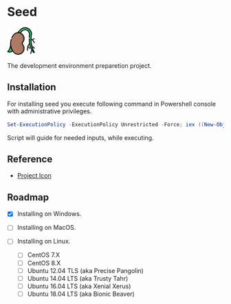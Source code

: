 # Seed

![alt text][logo]

The development environment preparetion project.

## Installation

For installing seed you execute following command in Powershell console with administrative privileges.

```powershell
Set-ExecutionPolicy -ExecutionPolicy Unrestricted -Force; iex ((New-Object System.Net.WebClient).DownloadString('https://gist.githubusercontent.com/fatihtatoglu/e8107840b2298607001f1672969ef21c/raw/d744c18e7a329bd39e4ee70e133a65df647b579d/seed.ps1'))
```

Script will guide for needed inputs, while executing.

## Reference

- [Project Icon](https://www.flaticon.com/free-icon/seed_1497611)

## Roadmap

- [X] Installing on Windows.
- [ ] Installing on MacOS.
- [ ] Installing on Linux.

  - [ ] CentOS 7.X
  - [ ] CentOS 8.X
  - [ ] Ubuntu 12.04 TLS (aka Precise Pangolin)
  - [ ] Ubuntu 14.04 LTS (aka Trusty Tahr)
  - [ ] Ubuntu 16.04 LTS (aka Xenial Xerus)
  - [ ] Ubuntu 18.04 LTS (aka Bionic Beaver)

[logo]: icons/seed_64.png "seed"
